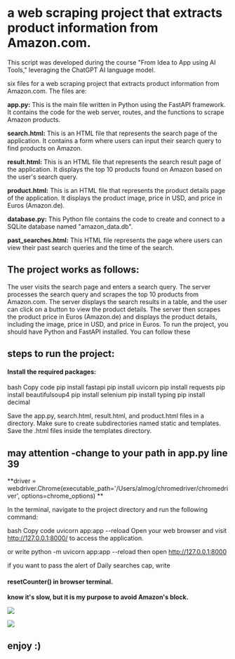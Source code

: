 # a web scraping project that extracts product information from Amazon.com.

This script was developed during the course "From Idea to App using AI Tools," leveraging the ChatGPT AI language model.

six files for a web scraping project that extracts product information from Amazon.com. The files are:

**app.py:** This is the main file written in Python using the FastAPI framework. It contains the code for the web server, routes, and the functions to scrape Amazon products.

**search.html:** This is an HTML file that represents the search page of the application. It contains a form where users can input their search query to find products on Amazon.

**result.html:** This is an HTML file that represents the search result page of the application. It displays the top 10 products found on Amazon based on the user's search query.

**product.html:** This is an HTML file that represents the product details page of the application. It displays the product image, price in USD, and price in Euros (Amazon.de).

**database.py:** This Python file contains the code to create and connect to a SQLite database named "amazon_data.db".

**past_searches.html:** This HTML file represents the page where users can view their past search queries and the time of the search.
## The project works as follows:

The user visits the search page and enters a search query.
The server processes the search query and scrapes the top 10 products from Amazon.com.
The server displays the search results in a table, and the user can click on a button to view the product details.
The server then scrapes the product price in Euros (Amazon.de) and displays the product details, including the image, price in USD, and price in Euros.
To run the project, you should have Python and FastAPI installed. You can follow these

## steps to run the project:

#### Install the required packages:
bash
Copy code
pip install fastapi
pip install uvicorn
pip install requests
pip install beautifulsoup4
pip install selenium
pip install typing
pip install decimal

Save the app.py, search.html, result.html, and product.html files in a directory. Make sure to create subdirectories named static and templates. Save the .html files inside the templates directory.

## may attention -change to your path in app.py line 39
 **driver = webdriver.Chrome(executable_path='/Users/almog/chromedriver/chromedriver', options=chrome_options) 
**

In the terminal, navigate to the project directory and run the following command:

bash
Copy code
uvicorn app:app --reload
Open your web browser and visit http://127.0.0.1:8000/ to access the application.

or write  python -m uvicorn app:app --reload then open http://127.0.0.1:8000 

if you want to pass the alert of Daily searches cap, write  
#### resetCounter() in browser terminal.


**know it's slow, but it is my purpose to avoid Amazon's block.**

![](https://i.ibb.co/zbKvn4t/2023-05-05-223306.png)

![](https://i.ibb.co/DpHWRzJ/2023-05-05-223649.png)

##   enjoy :)

